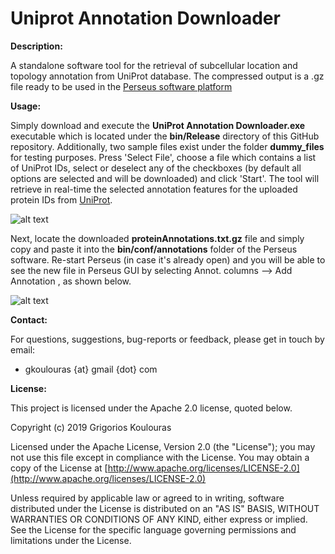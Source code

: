 # Uniprot Annotation Downloader
<b>Description:</b> 

A standalone software tool for the retrieval of subcellular location and topology annotation from UniProt database. The compressed output is a .gz file ready to be used in the [Perseus software platform](https://maxquant.net/perseus/)

<b>Usage:</b> 

Simply download and execute the <b>UniProt Annotation Downloader.exe</b> executable which is located under the <b>bin/Release</b> directory of this GitHub repository. Additionally, two sample files exist under the folder <b>dummy_files</b> for testing purposes. Press 'Select File', choose a file which contains a list of UniProt IDs, select or deselect any of the checkboxes (by default all options are selected and will be downloaded) and click 'Start'. The tool will retrieve in real-time the selected annotation features for the uploaded protein IDs from [UniProt](https://www.uniprot.org/). 

![alt text](https://github.com/gkoulouras/uniprot-annotation-downloader/blob/master/UniProtAnnotDownloader.png)

Next, locate the downloaded <b>proteinAnnotations.txt.gz</b> file and simply copy and paste it into the <b>bin/conf/annotations</b> folder of the Perseus software. Re-start Perseus (in case it's already open) and you will be able to see the new file in Perseus GUI by selecting Annot. columns --> Add Annotation , as shown below.

![alt text](https://github.com/gkoulouras/uniprot-annotation-downloader/blob/master/PerseusScreenShot1.png)

<b>Contact:</b>

For questions, suggestions, bug-reports or feedback, please get in touch by email:
<ul><li>gkoulouras {at} gmail {dot} com</li></ul>

<b>License:</b>

This project is licensed under the Apache 2.0 license, quoted below.

Copyright (c) 2019 Grigorios Koulouras

Licensed under the Apache License, Version 2.0 (the "License"); you may not use this file except in compliance with the License. You may obtain a copy of the License at [http://www.apache.org/licenses/LICENSE-2.0](http://www.apache.org/licenses/LICENSE-2.0)

Unless required by applicable law or agreed to in writing, software distributed under the License is distributed on an "AS IS" BASIS, WITHOUT WARRANTIES OR CONDITIONS OF ANY KIND, either express or implied. See the License for the specific language governing permissions and limitations under the License.

